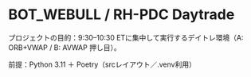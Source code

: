 <!-- Poetryの readme フィールドを満たす最小README。プロジェクトの目的を1行で説明します。 -->
# BOT_WEBULL / RH-PDC Daytrade

<!-- このリポジトリが何をするか：レギュラー時間のA/B戦略（ORB+VWAP / AVWAP）を運用する土台です。 -->
プロジェクトの目的：9:30–10:30 ETに集中して実行するデイトレ環境（A: ORB+VWAP / B: AVWAP 押し目）。

<!-- セットアップの要点。Python 3.11 + Poetry 前提であることを明示します。 -->
前提：Python 3.11 ＋ Poetry（srcレイアウト／.venv利用）
